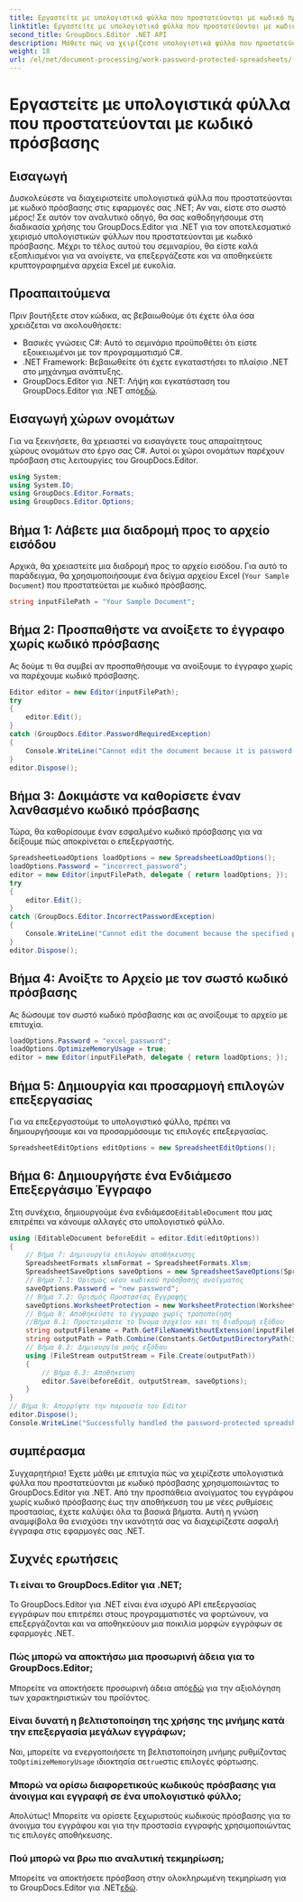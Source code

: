 ```yaml
---
title: Εργαστείτε με υπολογιστικά φύλλα που προστατεύονται με κωδικό πρόσβασης
linktitle: Εργαστείτε με υπολογιστικά φύλλα που προστατεύονται με κωδικό πρόσβασης
second_title: GroupDocs.Editor .NET API
description: Μάθετε πώς να χειρίζεστε υπολογιστικά φύλλα που προστατεύονται με κωδικό πρόσβασης χρησιμοποιώντας το GroupDocs.Editor για .NET. Αυτός ο λεπτομερής οδηγός σας καθοδηγεί στο άνοιγμα στην αποθήκευση ασφαλών αρχείων Excel.
weight: 18
url: /el/net/document-processing/work-password-protected-spreadsheets/
---
```


# Εργαστείτε με υπολογιστικά φύλλα που προστατεύονται με κωδικό πρόσβασης

## Εισαγωγή
Δυσκολεύεστε να διαχειριστείτε υπολογιστικά φύλλα που προστατεύονται με κωδικό πρόσβασης στις εφαρμογές σας .NET; Αν ναι, είστε στο σωστό μέρος! Σε αυτόν τον αναλυτικό οδηγό, θα σας καθοδηγήσουμε στη διαδικασία χρήσης του GroupDocs.Editor για .NET για τον αποτελεσματικό χειρισμό υπολογιστικών φύλλων που προστατεύονται με κωδικό πρόσβασης. Μέχρι το τέλος αυτού του σεμιναρίου, θα είστε καλά εξοπλισμένοι για να ανοίγετε, να επεξεργάζεστε και να αποθηκεύετε κρυπτογραφημένα αρχεία Excel με ευκολία.
## Προαπαιτούμενα
Πριν βουτήξετε στον κώδικα, ας βεβαιωθούμε ότι έχετε όλα όσα χρειάζεται να ακολουθήσετε:
- Βασικές γνώσεις C#: Αυτό το σεμινάριο προϋποθέτει ότι είστε εξοικειωμένοι με τον προγραμματισμό C#.
- .NET Framework: Βεβαιωθείτε ότι έχετε εγκαταστήσει το πλαίσιο .NET στο μηχάνημα ανάπτυξης.
-  GroupDocs.Editor για .NET: Λήψη και εγκατάσταση του GroupDocs.Editor για .NET από[εδώ](https://releases.groupdocs.com/editor/net/).
## Εισαγωγή χώρων ονομάτων
Για να ξεκινήσετε, θα χρειαστεί να εισαγάγετε τους απαραίτητους χώρους ονομάτων στο έργο σας C#. Αυτοί οι χώροι ονομάτων παρέχουν πρόσβαση στις λειτουργίες του GroupDocs.Editor.
```csharp
using System;
using System.IO;
using GroupDocs.Editor.Formats;
using GroupDocs.Editor.Options;
```
## Βήμα 1: Λάβετε μια διαδρομή προς το αρχείο εισόδου
Αρχικά, θα χρειαστείτε μια διαδρομή προς το αρχείο εισόδου. Για αυτό το παράδειγμα, θα χρησιμοποιήσουμε ένα δείγμα αρχείου Excel (`Your Sample Document`) που προστατεύεται με κωδικό πρόσβασης.
```csharp
string inputFilePath = "Your Sample Document";
```
## Βήμα 2: Προσπαθήστε να ανοίξετε το έγγραφο χωρίς κωδικό πρόσβασης
Ας δούμε τι θα συμβεί αν προσπαθήσουμε να ανοίξουμε το έγγραφο χωρίς να παρέχουμε κωδικό πρόσβασης.
```csharp
Editor editor = new Editor(inputFilePath);
try
{
    editor.Edit();
}
catch (GroupDocs.Editor.PasswordRequiredException)
{
    Console.WriteLine("Cannot edit the document because it is password-protected. A password is required.");
}
editor.Dispose();
```
## Βήμα 3: Δοκιμάστε να καθορίσετε έναν λανθασμένο κωδικό πρόσβασης
Τώρα, θα καθορίσουμε έναν εσφαλμένο κωδικό πρόσβασης για να δείξουμε πώς αποκρίνεται ο επεξεργαστής.
```csharp
SpreadsheetLoadOptions loadOptions = new SpreadsheetLoadOptions();
loadOptions.Password = "incorrect_password";
editor = new Editor(inputFilePath, delegate { return loadOptions; });
try
{
    editor.Edit();
}
catch (GroupDocs.Editor.IncorrectPasswordException)
{
    Console.WriteLine("Cannot edit the document because the specified password is incorrect.");
}
editor.Dispose();
```
## Βήμα 4: Ανοίξτε το Αρχείο με τον σωστό κωδικό πρόσβασης
Ας δώσουμε τον σωστό κωδικό πρόσβασης και ας ανοίξουμε το αρχείο με επιτυχία.
```csharp
loadOptions.Password = "excel_password";
loadOptions.OptimizeMemoryUsage = true;
editor = new Editor(inputFilePath, delegate { return loadOptions; });
```
## Βήμα 5: Δημιουργία και προσαρμογή επιλογών επεξεργασίας
Για να επεξεργαστούμε το υπολογιστικό φύλλο, πρέπει να δημιουργήσουμε και να προσαρμόσουμε τις επιλογές επεξεργασίας.
```csharp
SpreadsheetEditOptions editOptions = new SpreadsheetEditOptions();
```
## Βήμα 6: Δημιουργήστε ένα Ενδιάμεσο Επεξεργάσιμο Έγγραφο
 Στη συνέχεια, δημιουργούμε ένα ενδιάμεσο`EditableDocument` που μας επιτρέπει να κάνουμε αλλαγές στο υπολογιστικό φύλλο.
```csharp
using (EditableDocument beforeEdit = editor.Edit(editOptions))
{
    // Βήμα 7: Δημιουργία επιλογών αποθήκευσης
    SpreadsheetFormats xlsmFormat = SpreadsheetFormats.Xlsm;
    SpreadsheetSaveOptions saveOptions = new SpreadsheetSaveOptions(SpreadsheetFormats.Xlsm);
    // Βήμα 7.1: Ορισμός νέου κωδικού πρόσβασης ανοίγματος
    saveOptions.Password = "new password";
    // Βήμα 7.2: Ορισμός Προστασίας Εγγραφής
    saveOptions.WorksheetProtection = new WorksheetProtection(WorksheetProtectionType.All, "write password");
    // Βήμα 8: Αποθηκεύστε το έγγραφο χωρίς τροποποίηση
    //Βήμα 8.1: Προετοιμάστε το Όνομα αρχείου και τη διαδρομή εξόδου
    string outputFilename = Path.GetFileNameWithoutExtension(inputFilePath) + "." + xlsmFormat.Extension;
    string outputPath = Path.Combine(Constants.GetOutputDirectoryPath(inputFilePath), outputFilename);
    // Βήμα 8.2: Δημιουργία ροής εξόδου
    using (FileStream outputStream = File.Create(outputPath))
    {
        // Βήμα 8.3: Αποθήκευση
        editor.Save(beforeEdit, outputStream, saveOptions);
    }
}
// Βήμα 9: Απορρίψτε την παρουσία του Editor
editor.Dispose();
Console.WriteLine("Successfully handled the password-protected spreadsheet. Editor instance has been disposed: {0}", editor.IsDisposed ? "Yes" : "No");
```
## συμπέρασμα
Συγχαρητήρια! Έχετε μάθει με επιτυχία πώς να χειρίζεστε υπολογιστικά φύλλα που προστατεύονται με κωδικό πρόσβασης χρησιμοποιώντας το GroupDocs.Editor για .NET. Από την προσπάθεια ανοίγματος του εγγράφου χωρίς κωδικό πρόσβασης έως την αποθήκευση του με νέες ρυθμίσεις προστασίας, έχετε καλύψει όλα τα βασικά βήματα. Αυτή η γνώση αναμφίβολα θα ενισχύσει την ικανότητά σας να διαχειρίζεστε ασφαλή έγγραφα στις εφαρμογές σας .NET.
## Συχνές ερωτήσεις
### Τι είναι το GroupDocs.Editor για .NET;
Το GroupDocs.Editor για .NET είναι ένα ισχυρό API επεξεργασίας εγγράφων που επιτρέπει στους προγραμματιστές να φορτώνουν, να επεξεργάζονται και να αποθηκεύουν μια ποικιλία μορφών εγγράφων σε εφαρμογές .NET.
### Πώς μπορώ να αποκτήσω μια προσωρινή άδεια για το GroupDocs.Editor;
 Μπορείτε να αποκτήσετε προσωρινή άδεια από[εδώ](https://purchase.groupdocs.com/temporary-license/) για την αξιολόγηση των χαρακτηριστικών του προϊόντος.
### Είναι δυνατή η βελτιστοποίηση της χρήσης της μνήμης κατά την επεξεργασία μεγάλων εγγράφων;
 Ναι, μπορείτε να ενεργοποιήσετε τη βελτιστοποίηση μνήμης ρυθμίζοντας το`OptimizeMemoryUsage` ιδιοκτησία σε`true`στις επιλογές φόρτωσης.
### Μπορώ να ορίσω διαφορετικούς κωδικούς πρόσβασης για άνοιγμα και εγγραφή σε ένα υπολογιστικό φύλλο;
Απολύτως! Μπορείτε να ορίσετε ξεχωριστούς κωδικούς πρόσβασης για το άνοιγμα του εγγράφου και για την προστασία εγγραφής χρησιμοποιώντας τις επιλογές αποθήκευσης.
### Πού μπορώ να βρω πιο αναλυτική τεκμηρίωση;
 Μπορείτε να αποκτήσετε πρόσβαση στην ολοκληρωμένη τεκμηρίωση για το GroupDocs.Editor για .NET[εδώ](https://tutorials.groupdocs.com/editor/net/).